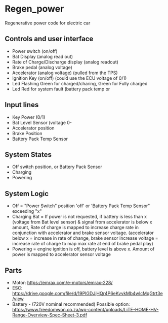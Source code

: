 # Regen_power
Regenerative power code for electric car

## Controls and user interface
- Power switch (on/off)
- Bat Display (analog read out)
- Rate of Charge/Discharge display (analog readout)
- Brake pedal (analog voltage)
- Accelerator (analog voltage) (pulled from the TPS)
- Ignition Key (on/off) (could use the ECU voltage of 0/1)
- Led Flashing Green for charged/charing, Green for Fully charged
- Led Red for system fault (battery pack temp or 


## Input lines
- Key Power (0/1)
- Bat Level Sensor (voltage 0-
- Accelerator position
- Brake Position
- Battery Pack Temp Sensor

## System States
- Off switch position, or Battery Pack Sensor
- Charging
- Powering

## System Logic

 - Off = "Power Switch" position 'off' or 'Battery Pack Temp Sensor" exceeding "x"
 - Charging Bat = If power is not requested, if battery is less than x (voltage from Bat level sensor) & signal from accelerator is below x amount, Rate of charge is mapped to increase charge rate in conjunction with accelerator and brake sensor voltage. (accelerator below x = increase in rate of change, brake sensor increase voltage = increase rate of charge to map max rate at end of brake pedal play)
 - Powering =  engine ignition is off, battery level is above x. Amount of power is mapped to accelerator sensor voltage

## Parts
- Motor: https://emrax.com/e-motors/emrax-228/
- ESC: https://drive.google.com/file/d/19PIGDJjHQr4P6eKvvkMb4wlcMqGtrt3e/view
- Battery - (720V nominal recommended) Possible option: https://www.freedomwon.co.za/wp-content/uploads/LiTE-HOME-HV-Range-Overview-Spec-Sheet-3.pdf
